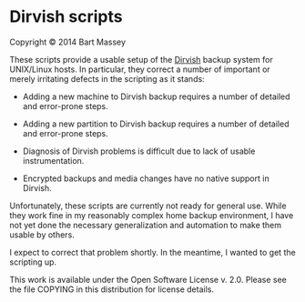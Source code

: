 # Dirvish scripts
Copyright © 2014 Bart Massey

These scripts provide a usable setup of the
[Dirvish](http://dirvish.org) backup system for UNIX/Linux
hosts. In particular, they correct a number of important or
merely irritating defects in the scripting as it stands:

* Adding a new machine to Dirvish backup requires a number
  of detailed and error-prone steps.

* Adding a new partition to Dirvish backup requires a number
  of detailed and error-prone steps.

* Diagnosis of Dirvish problems is difficult due to lack of
  usable instrumentation.

* Encrypted backups and media changes have no native support
  in Dirvish.

Unfortunately, these scripts are currently not ready for
general use. While they work fine in my reasonably complex
home backup environment, I have not yet done the necessary
generalization and automation to make them usable by others.

I expect to correct that problem shortly. In the meantime,
I wanted to get the scripting up.

This work is available under the Open Software License
v. 2.0. Please see the file COPYING in this distribution for
license details.
